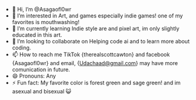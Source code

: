- 👋 Hi, I’m @Asagaofl0wr
- 👀 I’m interested in Art, and games especially indie games! one of my favorites is mouthwashing!
- 🌱 I’m currently learning Indie style are and pixel art, im only slightly educated in this art.
- 💞️ I’m looking to collaborate on Helping code ai and to learn more about coding.
- 📫 How to reach me TikTok {therealscottcawton} and facebook {Asagaofl0wr} and email, {Udachaad@gmail.com} may have more comunication in future.
- 😄 Pronouns: Any
- ⚡ Fun fact: My favorite color is forest green and sage green! and im asexual and bisexual 😺

<!---
Asagaofl0wr/Asagaofl0wr is a ✨ special ✨ repository because its `README.md` (this file) appears on your GitHub profile.
You can click the Preview link to take a look at your changes.
--->
